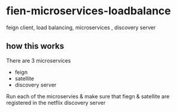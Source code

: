 # fien-microservices-loadbalance
feign client, load balancing, microservices , discovery server

## how this works

There are 3 microservices
   - feign
   - satellite
   - discovery server

Run each of the microservies & make sure that fiegn & satellite are registered in the netflix discovery server

